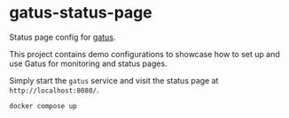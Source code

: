 # gatus-status-page

Status page config for [gatus](https://github.com/sebastian-sommerfeld-io/gatus).

This project contains demo configurations to showcase how to set up and use Gatus for monitoring and status pages.

Simply start the `gatus` service and visit the status page at `http://localhost:8080/`.

```bash
docker compose up
```

